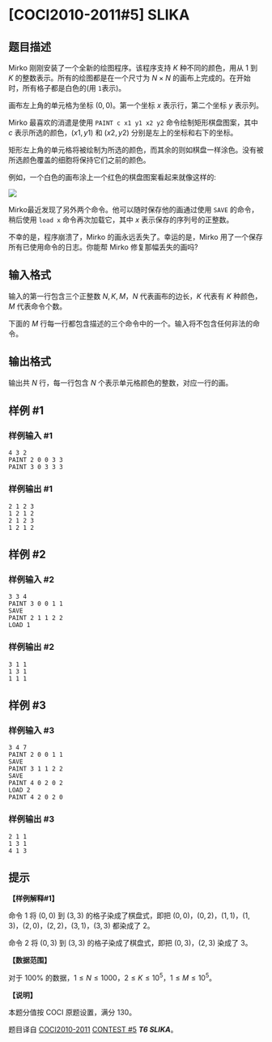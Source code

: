 # [COCI2010-2011#5] SLIKA

## 题目描述

Mirko 刚刚安装了一个全新的绘图程序。该程序支持 $K$ 种不同的颜色，用从 $1$ 到 $K$ 的整数表示。所有的绘图都是在一个尺寸为 $N\times N$ 的画布上完成的。在开始时，所有格子都是白色的(用 `1`表示)。

画布左上角的单元格为坐标 $(0,0)$。第一个坐标 $x$ 表示行，第二个坐标 $y$ 表示列。

Mirko 最喜欢的消遣是使用 `PAINT c x1 y1 x2 y2` 命令绘制矩形棋盘图案，其中 $c$ 表示所选的颜色，$(x1,y1)$ 和 $(x2,y2)$ 分别是左上的坐标和右下的坐标。

矩形左上角的单元格将被绘制为所选的颜色，而其余的则如棋盘一样涂色。没有被所选颜色覆盖的细胞将保持它们之前的颜色。

例如，一个白色的画布涂上一个红色的棋盘图案看起来就像这样的:

![](https://cdn.luogu.com.cn/upload/image_hosting/03pv1kce.png)

Mirko最近发现了另外两个命令。他可以随时保存他的画通过使用 `SAVE` 的命令，稍后使用 `load x` 命令再次加载它，其中 $x$ 表示保存的序列号的正整数。

不幸的是，程序崩溃了，Mirko 的画永远丢失了。幸运的是，Mirko 用了一个保存所有已使用命令的日志。你能帮 Mirko 修复那幅丢失的画吗?

## 输入格式

输入的第一行包含三个正整数 $N,K,M$，$N$ 代表画布的边长，$K$ 代表有 $K$ 种颜色，$M$ 代表命令个数。

下面的 $M$ 行每一行都包含描述的三个命令中的一个。输入将不包含任何非法的命令。

## 输出格式

输出共 $N$ 行，每一行包含 $N$ 个表示单元格颜色的整数，对应一行的画。

## 样例 #1

### 样例输入 #1
```
4 3 2
PAINT 2 0 0 3 3
PAINT 3 0 3 3 3
```

### 样例输出 #1

```
2 1 2 3
1 2 1 2
2 1 2 3
1 2 1 2
```

## 样例 #2

### 样例输入 #2
```
3 3 4
PAINT 3 0 0 1 1
SAVE
PAINT 2 1 1 2 2
LOAD 1
```

### 样例输出 #2

```
3 1 1
1 3 1
1 1 1
```

## 样例 #3

### 样例输入 #3
```
3 4 7
PAINT 2 0 0 1 1
SAVE
PAINT 3 1 1 2 2
SAVE
PAINT 4 0 2 0 2
LOAD 2
PAINT 4 2 0 2 0
```

### 样例输出 #3

```
2 1 1
1 3 1
4 1 3
```

## 提示

**【样例解释#1】**

命令 $1$ 将 $(0,0)$ 到 $(3,3)$ 的格子染成了棋盘式，即把 $(0,0)$，$(0,2)$，$(1,1)$，$(1,3)$，$(2,0)$，$(2,2)$，$(3,1)$，$(3,3)$ 都染成了 $2$。

命令 $2$ 将 $(0,3)$ 到 $(3,3)$ 的格子染成了棋盘式，即把 $(0,3)$，$(2,3)$ 染成了 $3$。

**【数据范围】**

对于 $100\%$ 的数据，$1\le N\le 1000$，$2\le K\le 10^5$，$1 \leq M \leq 10^5$。

**【说明】**

本题分值按 COCI 原题设置，满分 $130$。

题目译自 [COCI2010-2011](https://hsin.hr/coci/archive/2010_2011/) [CONTEST #5](https://hsin.hr/coci/archive/2010_2011/contest5_tasks.pdf)  _**T6 SLIKA**_。
